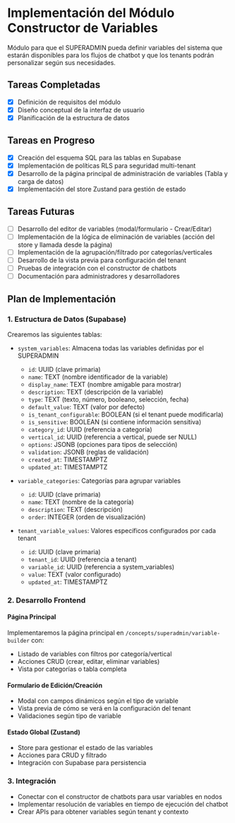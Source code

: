 # Implementación del Módulo Constructor de Variables

Módulo para que el SUPERADMIN pueda definir variables del sistema que estarán disponibles para los flujos de chatbot y que los tenants podrán personalizar según sus necesidades.

## Tareas Completadas

- [x] Definición de requisitos del módulo
- [x] Diseño conceptual de la interfaz de usuario
- [x] Planificación de la estructura de datos

## Tareas en Progreso

- [x] Creación del esquema SQL para las tablas en Supabase
- [x] Implementación de políticas RLS para seguridad multi-tenant
- [x] Desarrollo de la página principal de administración de variables (Tabla y carga de datos)
- [x] Implementación del store Zustand para gestión de estado

## Tareas Futuras

- [ ] Desarrollo del editor de variables (modal/formulario - Crear/Editar)
- [ ] Implementación de la lógica de eliminación de variables (acción del store y llamada desde la página)
- [ ] Implementación de la agrupación/filtrado por categorías/verticales
- [ ] Desarrollo de la vista previa para configuración del tenant
- [ ] Pruebas de integración con el constructor de chatbots
- [ ] Documentación para administradores y desarrolladores

## Plan de Implementación

### 1. Estructura de Datos (Supabase)

Crearemos las siguientes tablas:

- `system_variables`: Almacena todas las variables definidas por el SUPERADMIN

    - `id`: UUID (clave primaria)
    - `name`: TEXT (nombre identificador de la variable)
    - `display_name`: TEXT (nombre amigable para mostrar)
    - `description`: TEXT (descripción de la variable)
    - `type`: TEXT (texto, número, booleano, selección, fecha)
    - `default_value`: TEXT (valor por defecto)
    - `is_tenant_configurable`: BOOLEAN (si el tenant puede modificarla)
    - `is_sensitive`: BOOLEAN (si contiene información sensitiva)
    - `category_id`: UUID (referencia a categoría)
    - `vertical_id`: UUID (referencia a vertical, puede ser NULL)
    - `options`: JSONB (opciones para tipos de selección)
    - `validation`: JSONB (reglas de validación)
    - `created_at`: TIMESTAMPTZ
    - `updated_at`: TIMESTAMPTZ

- `variable_categories`: Categorías para agrupar variables

    - `id`: UUID (clave primaria)
    - `name`: TEXT (nombre de la categoría)
    - `description`: TEXT (descripción)
    - `order`: INTEGER (orden de visualización)

- `tenant_variable_values`: Valores específicos configurados por cada tenant
    - `id`: UUID (clave primaria)
    - `tenant_id`: UUID (referencia a tenant)
    - `variable_id`: UUID (referencia a system_variables)
    - `value`: TEXT (valor configurado)
    - `updated_at`: TIMESTAMPTZ

### 2. Desarrollo Frontend

#### Página Principal

Implementaremos la página principal en `/concepts/superadmin/variable-builder` con:

- Listado de variables con filtros por categoría/vertical
- Acciones CRUD (crear, editar, eliminar variables)
- Vista por categorías o tabla completa

#### Formulario de Edición/Creación

- Modal con campos dinámicos según el tipo de variable
- Vista previa de cómo se verá en la configuración del tenant
- Validaciones según tipo de variable

#### Estado Global (Zustand)

- Store para gestionar el estado de las variables
- Acciones para CRUD y filtrado
- Integración con Supabase para persistencia

### 3. Integración

- Conectar con el constructor de chatbots para usar variables en nodos
- Implementar resolución de variables en tiempo de ejecución del chatbot
- Crear APIs para obtener variables según tenant y contexto
